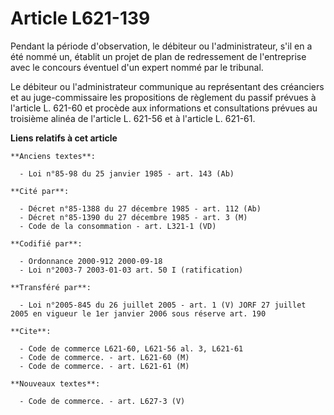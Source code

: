 # Article L621-139

Pendant la période d'observation, le débiteur ou l'administrateur, s'il en a été nommé un, établit un projet de plan de
redressement de l'entreprise avec le concours éventuel d'un expert nommé par le tribunal.

Le débiteur ou l'administrateur communique au représentant des créanciers et au juge-commissaire les propositions de
règlement du passif prévues à l'article L. 621-60 et procède aux informations et consultations prévues au troisième alinéa de
l'article L. 621-56 et à l'article L. 621-61.

**Liens relatifs à cet article**

	**Anciens textes**:

	  - Loi n°85-98 du 25 janvier 1985 - art. 143 (Ab)

	**Cité par**:

	  - Décret n°85-1388 du 27 décembre 1985 - art. 112 (Ab)
	  - Décret n°85-1390 du 27 décembre 1985 - art. 3 (M)
	  - Code de la consommation - art. L321-1 (VD)

	**Codifié par**:

	  - Ordonnance 2000-912 2000-09-18
	  - Loi n°2003-7 2003-01-03 art. 50 I (ratification)

	**Transféré par**:

	  - Loi n°2005-845 du 26 juillet 2005 - art. 1 (V) JORF 27 juillet 2005 en vigueur le 1er janvier 2006 sous réserve art. 190

	**Cite**:

	  - Code de commerce L621-60, L621-56 al. 3, L621-61
	  - Code de commerce. - art. L621-60 (M)
	  - Code de commerce. - art. L621-61 (M)

	**Nouveaux textes**:

	  - Code de commerce. - art. L627-3 (V)
